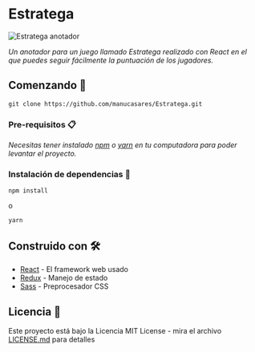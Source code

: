 # Estratega

![Estratega anotador](https://i.imgur.com/c68Sd2c.png "Estratega anotador")

_Un anotador para un juego llamado Estratega realizado con React en el que puedes seguir fácilmente la puntuación de los jugadores._

## Comenzando 🚀

```
git clone https://github.com/manucasares/Estratega.git
```


### Pre-requisitos 📋

_Necesitas tener instalado [npm](https://www.npmjs.com/) o [yarn](https://yarnpkg.com/) en tu computadora para poder levantar el proyecto._


### Instalación de dependencias 🔧


```
npm install
```
o
```
yarn
```


## Construido con 🛠️


* [React](https://es.reactjs.org/) - El framework web usado
* [Redux](https://es.redux.js.org/) - Manejo de estado
* [Sass](https://sass-lang.com/) - Preprocesador CSS


## Licencia 📄

Este proyecto está bajo la Licencia MIT License - mira el archivo [LICENSE.md](LICENSE.md) para detalles
